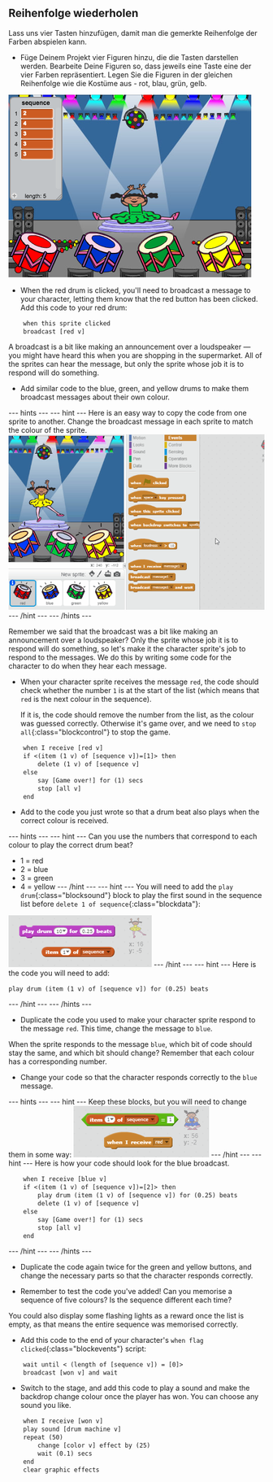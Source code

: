 ## Reihenfolge wiederholen

Lass uns vier Tasten hinzufügen, damit man die gemerkte Reihenfolge der Farben abspielen kann.

+ Füge Deinem Projekt vier Figuren hinzu, die die Tasten darstellen werden. Bearbeite Deine Figuren so, dass jeweils eine Taste eine der vier Farben repräsentiert. Legen Sie die Figuren in der gleichen Reihenfolge wie die Kostüme aus - rot, blau, grün, gelb.

![screenshot](images/colour-drums.png)

+ When the red drum is clicked, you'll need to broadcast a message to your character, letting them know that the red button has been clicked. Add this code to your red drum:

```blocks
    when this sprite clicked
    broadcast [red v]
```

A broadcast is a bit like making an announcement over a loudspeaker — you might have heard this when you are shopping in the supermarket. All of the sprites can hear the message, but only the sprite whose job it is to respond will do something.

+ Add similar code to the blue, green, and yellow drums to make them broadcast messages about their own colour.

\--- hints \--- \--- hint \--- Here is an easy way to copy the code from one sprite to another. Change the broadcast message in each sprite to match the colour of the sprite. ![Duplicate the code](images/broadcast-duplicate.gif) \--- /hint \--- \--- /hints \---

Remember we said that the broadcast was a bit like making an announcement over a loudspeaker? Only the sprite whose job it is to respond will do something, so let's make it the character sprite's job to respond to the messages. We do this by writing some code for the character to do when they hear each message.

+ When your character sprite receives the message `red`, the code should check whether the number `1` is at the start of the list (which means that `red` is the next colour in the sequence).
    
    If it is, the code should remove the number from the list, as the colour was guessed correctly. Otherwise it's game over, and we need to `stop all`{:class="blockcontrol"} to stop the game.

```blocks
    when I receive [red v]
    if <(item (1 v) of [sequence v])=[1]> then
        delete (1 v) of [sequence v]
    else
        say [Game over!] for (1) secs
        stop [all v]
    end
```

+ Add to the code you just wrote so that a drum beat also plays when the correct colour is received.

\--- hints \--- \--- hint \--- Can you use the numbers that correspond to each colour to play the correct drum beat?

+ 1 = red
+ 2 = blue
+ 3 = green
+ 4 = yellow \--- /hint \--- \--- hint \--- You will need to add the `play drum`{:class="blocksound"} block to play the first sound in the sequence list before `delete 1 of sequence`{:class="blockdata"}:

![Play drum](images/hint-play-drum.png) \--- /hint \--- \--- hint \--- Here is the code you will need to add:

```blocks
play drum (item (1 v) of [sequence v]) for (0.25) beats
```

\--- /hint \--- \--- /hints \---

+ Duplicate the code you used to make your character sprite respond to the message `red`. This time, change the message to `blue`.

When the sprite responds to the message `blue`, which bit of code should stay the same, and which bit should change? Remember that each colour has a corresponding number.

+ Change your code so that the character responds correctly to the `blue` message.

\--- hints \--- \--- hint \--- Keep these blocks, but you will need to change them in some way: ![Change these blocks](images/hint-change-blocks.png) \--- /hint \--- \--- hint \--- Here is how your code should look for the blue broadcast.

```blocks
    when I receive [blue v]
    if <(item (1 v) of [sequence v])=[2]> then
        play drum (item (1 v) of [sequence v]) for (0.25) beats
        delete (1 v) of [sequence v]
    else
        say [Game over!] for (1) secs
        stop [all v]
    end
```

\--- /hint \--- \--- /hints \---

+ Duplicate the code again twice for the green and yellow buttons, and change the necessary parts so that the character responds correctly.

+ Remember to test the code you've added! Can you memorise a sequence of five colours? Is the sequence different each time?

You could also display some flashing lights as a reward once the list is empty, as that means the entire sequence was memorised correctly.

+ Add this code to the end of your character's `when flag clicked`{:class="blockevents"} script:

```blocks
    wait until < (length of [sequence v]) = [0]>
    broadcast [won v] and wait
```

+ Switch to the stage, and add this code to play a sound and make the backdrop change colour once the player has won. You can choose any sound you like.

```blocks
    when I receive [won v]
    play sound [drum machine v]
    repeat (50)
        change [color v] effect by (25)
        wait (0.1) secs
    end
    clear graphic effects
```